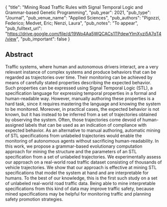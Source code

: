 {
  "title": "Mining Road Traffic Rules with Signal Temporal Logic and Grammar-based Genetic Programming",
  "pub_year": 2021,
  "pub_type": "Journal",
  "pub_venue_name": "Applied Sciences",
  "pub_authors": "Pigozzi, Federico; Medvet, Eric; Nenzi, Laura",
  "pub_notes": "To appear",
  "pub_fulltext_url": "https://drive.google.com/file/d/19Wp4Aa5WQCACs1TPdewYlmXyzi5A7qT4/view",
  "pub_important": false
}

## Abstract
Traffic systems, where human and autonomous drivers interact, are a very relevant instance of complex systems and produce behaviors that can be regarded as trajectories over time. Their monitoring can be achieved by means of carefully stated properties describing the expected behavior. Such properties can be expressed using Signal Temporal Logic (STL), a specification language for expressing temporal properties in a formal and human-readable way. However, manually authoring these properties is a hard task, since it requires mastering the language and knowing the system to be monitored. Moreover, in practical cases, the expected behavior is not known, but it has instead to be inferred from a set of trajectories obtained by observing the system. Often, those trajectories come devoid of human-assigned labels that can be used as an indication of compliance with expected behavior. As an alternative to manual authoring, automatic mining of STL specifications from unlabeled trajectories would enable the monitoring of autonomous agents without sacrificing human-readability. In this work, we propose a grammar-based evolutionary computation approach for mining the structure and the parameters of an STL specification from a set of unlabeled trajectories. We experimentally assess our approach on a real-world road traffic dataset consisting of thousands of vehicle trajectories. We show that our approach is effective at mining STL specifications that model the system at hand and are interpretable for humans. To the best of our knowledge, this is the first such study on a set of unlabeled real-world road traffic data. Being able to mine interpretable specifications from this kind of data may improve traffic safety, because mined specifications may be helpful for monitoring traffic and planning safety promotion strategies.
